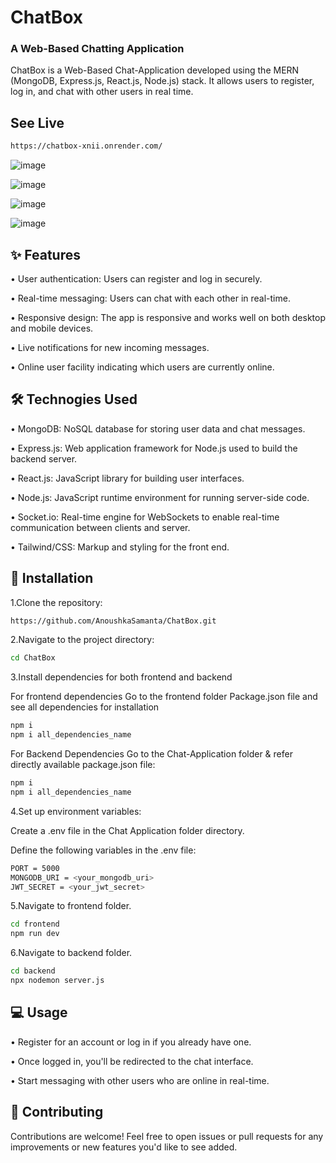 # ChatBox
### A Web-Based Chatting Application

ChatBox is a Web-Based Chat-Application developed using the MERN (MongoDB, Express.js, React.js, Node.js) stack. It allows users to register, log in, and chat with other users in real time.

## See Live

```bash
https://chatbox-xnii.onrender.com/
```





![image](https://github.com/user-attachments/assets/312913c7-bc93-42bd-abe2-194310e3d91c)

![image](https://github.com/user-attachments/assets/cca3fba1-85b7-44b6-bcd2-85520891050c)

![image](https://github.com/user-attachments/assets/4821b9ed-e079-4482-8dd0-8e70294c31e5)

![image](https://github.com/user-attachments/assets/2c8c9a15-59bb-48fc-9a18-dd5e6d25626d)





## ✨  Features

• User authentication: Users can register and log in securely.

• Real-time messaging: Users can chat with each other in real-time.

• Responsive design: The app is responsive and works well on both desktop and mobile devices.

• Live notifications for new incoming messages.

• Online user facility indicating which users are currently online.


## 🛠️ Technogies Used

• MongoDB: NoSQL database for storing user data and chat messages.

• Express.js: Web application framework for Node.js used to build the backend server.

• React.js: JavaScript library for building user interfaces.

• Node.js: JavaScript runtime environment for running server-side code.

• Socket.io: Real-time engine for WebSockets to enable real-time communication between clients and server.

• Tailwind/CSS: Markup and styling for the front end.


## 🚀 Installation

1.Clone the repository:

```bash
https://github.com/AnoushkaSamanta/ChatBox.git
```

2.Navigate to the project directory:

```bash
cd ChatBox
```

3.Install dependencies for both frontend and backend

 For frontend dependencies Go to the frontend folder Package.json file and see all dependencies for installation
 ```bash
 npm i 
 npm i all_dependencies_name
```

 For Backend Dependencies Go to the Chat-Application folder & refer directly available package.json file:
 ```bash
 npm i 
 npm i all_dependencies_name
```

4.Set up environment variables:

 Create a .env file in the Chat Application folder directory.
 
Define the following variables in the .env file:
```bash
PORT = 5000
MONGODB_URI = <your_mongodb_uri>
JWT_SECRET = <your_jwt_secret>
```

5.Navigate to frontend folder.
 ```bash
cd frontend
npm run dev
```
6.Navigate to backend folder.
```bash
cd backend
npx nodemon server.js
```

## 💻 Usage

• Register for an account or log in if you already have one.

• Once logged in, you'll be redirected to the chat interface.

• Start messaging with other users who are online in real-time.

## 🤝 Contributing
Contributions are welcome! Feel free to open issues or pull requests for any improvements or new features you'd like to see added.
 
